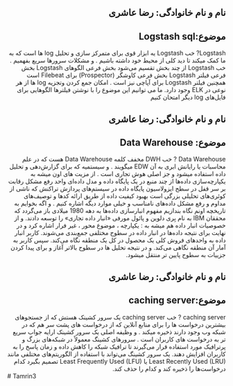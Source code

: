 <h2 dir="rtl">نام و نام خانوادگی: رضا عاشری</h2>
<h2 dir="rtl">موضوع:Logstash  sql</h2>

<div dir="rtl">
  Logstash?
خب Logstash یه ابزار قوی برای متمرکز سازی و تحلیل log ها است که به ما کمک میکند تا دید کلی از محیط خود داشته باشیم . و مشکلات سرورها سریع بفهمیم .
خب  Logstash از چند بخش تقسیم می‌شود 
بخش فرعی الگوهای Logstash
بخش فرعی فیلتر Logstash
بخش فرعی کاوشگر (Prospector) برای Filebeat است 
همچنین فیلتر Logstash برای آپاچی نیز است .
امکان جمع کردن و‌تجزیه log ها از هر نوعی در ELK وجود دارد. ما می توانیم این موضوع را با نوشتن فیلترها  الگوهایی برای فایل‌های log دیگر امتحان کنیم



<h2 dir="rtl">نام و نام خانوادگی: رضا عاشری</h2>
<h2 dir="rtl">موضوع: Data Warehouse </h2>

<div dir="rtl">
Data Warehouse ?
خب DWH مخفف کلمه Data Warehouse هست که در علم محاسبات یا رایانش ابری به آن EDW میگویند .
و سیستمیه که برای گزارش‌دهی و تحلیل داده استفاده میشود و جز  اصلی هوش تجاری است .
از مزیت های اون میشه به یکپارچه‌سازی داده‌ها از چند منبع در یک پایگاه داده و مدل داده‌ای واحد
رفع مشکل رقابت بر سر قفل در سطح ایزولاسیون پایگاه داده در سیستم‌های پردازش تراکنش که ناشی از کوئری‌های تحلیلی بزرگی است
بهبود کیفیت داده از طریق ارائه کدها و توصیف‌های مداوم و رفع مشکل داده‌های نامناسب
و خیلی موارد دیگه اشاره کنیم . و اگه بخوایم به تاریخچه اونم نگاه بندازیم مفهوم انبارسازی داده‌ها به دهه 1980 میلادی باز می‌گردد که محققان IBM به نام بِری دلوین و پائول مورفی «انبار داده تجاری» را توسعه دادند.
و از خصوصیات انبار داده هم میشه به : یکپارچه ، 
موضوع محور ، غیر فرار اشاره کرد 
و در نهایت برای نتیجه داده‌ها در انبار داده در سطوح مختلفی جمع‌بندی می‌شوند. کاربر انبار داده به واحدهای فروش کلی یک محصول در کل یک منطقه نگاه می‌کند. سپس کاربر به آمار آن منطقه نگاهی می‌کند. و در نتیجه تحلیل ها در سطوح بالاتر آغاز و برای پیدا کردن جزییات به سطوح پایین تر منتقل میشود.





<h2 dir="rtl">نام و نام خانوادگی: رضا عاشری</h2>
<h2 dir="rtl">موضوع:caching server </h2>

<div dir="rtl">
  caching server ?
خب caching server یک سرور کشینک هستش که از جستجوهای بیشترین درخواست ها را برای منابع آنلاین که از درخواست های پشت سر هم که در شبکه وب وجود دارند ذخیره میکند . و وظیفه اصلی یک سرور کشینک ارایه جواب سریع تر به درخواست های کاربران است ‌‌.
سرورهای کشینگ معمولاً در شبکه‌های بزرگ و پرترافیک مورد استفاده قرار می‌گیرند تا ترافیک شبکه را کاهش داده و زمان پاسخ را به کاربران افزایش دهند. 
یک سرور کشینگ می‌تواند با استفاده از الگوریتم‌های مختلفی مانند Least Recently Used (LRU) یا Least Frequently Used (LFU) تصمیم بگیرد کدام درخواست‌ها را ذخیره کند و کدام را حذف کند. 


</div>



  
</div>


 



</div># Tamrin3
